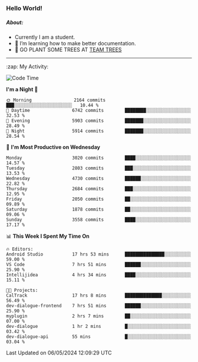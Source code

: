 ### Hello World!

##### About:
- Currently I am a student.
- 🌱 I’m learning how to make better documentation.
- 🌱 GO PLANT SOME TREES AT [TEAM TREES](https://teamtrees.org/)

---
  <summary>:zap: My Activity:</summary>
  
<!--START_SECTION:waka-->
![Code Time](http://img.shields.io/badge/Code%20Time-1%2C369%20hrs%2044%20mins-blue)

**I'm a Night 🦉** 

```text
🌞 Morning                2164 commits        ███░░░░░░░░░░░░░░░░░░░░░░   10.44 % 
🌆 Daytime                6742 commits        ████████░░░░░░░░░░░░░░░░░   32.53 % 
🌃 Evening                5903 commits        ███████░░░░░░░░░░░░░░░░░░   28.49 % 
🌙 Night                  5914 commits        ███████░░░░░░░░░░░░░░░░░░   28.54 % 
```
📅 **I'm Most Productive on Wednesday** 

```text
Monday                   3020 commits        ████░░░░░░░░░░░░░░░░░░░░░   14.57 % 
Tuesday                  2803 commits        ███░░░░░░░░░░░░░░░░░░░░░░   13.53 % 
Wednesday                4730 commits        ██████░░░░░░░░░░░░░░░░░░░   22.82 % 
Thursday                 2684 commits        ███░░░░░░░░░░░░░░░░░░░░░░   12.95 % 
Friday                   2050 commits        ██░░░░░░░░░░░░░░░░░░░░░░░   09.89 % 
Saturday                 1878 commits        ██░░░░░░░░░░░░░░░░░░░░░░░   09.06 % 
Sunday                   3558 commits        ████░░░░░░░░░░░░░░░░░░░░░   17.17 % 
```


📊 **This Week I Spent My Time On** 

```text
🔥 Editors: 
Android Studio           17 hrs 53 mins      ███████████████░░░░░░░░░░   59.00 % 
VS Code                  7 hrs 51 mins       ██████░░░░░░░░░░░░░░░░░░░   25.90 % 
Intellijidea             4 hrs 34 mins       ████░░░░░░░░░░░░░░░░░░░░░   15.11 % 

🐱‍💻 Projects: 
CalTrack                 17 hrs 8 mins       ██████████████░░░░░░░░░░░   56.49 % 
dev-dialogue-frontend    7 hrs 51 mins       ██████░░░░░░░░░░░░░░░░░░░   25.90 % 
myplugin                 2 hrs 7 mins        ██░░░░░░░░░░░░░░░░░░░░░░░   07.00 % 
dev-dialogue             1 hr 2 mins         █░░░░░░░░░░░░░░░░░░░░░░░░   03.42 % 
dev-dialogue-api         55 mins             █░░░░░░░░░░░░░░░░░░░░░░░░   03.04 % 
```


 Last Updated on 06/05/2024 12:09:29 UTC
<!--END_SECTION:waka-->
